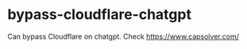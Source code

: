 # bypass-cloudflare-chatgpt
Can bypass Cloudflare on chatgpt. Check https://www.capsolver.com/ 
                                                                               
